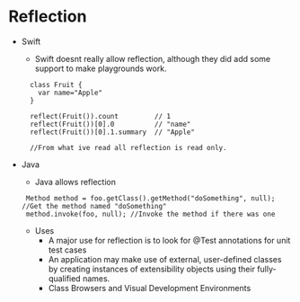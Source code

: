 # Reflection
* Swift
  * Swift doesnt really allow reflection, although they did add some support to make playgrounds work. 
  ```
    class Fruit {
      var name="Apple"
    }

    reflect(Fruit()).count         // 1
    reflect(Fruit())[0].0          // "name"
    reflect(Fruit())[0].1.summary  // "Apple"
    
    //From what ive read all reflection is read only.
  ```

* Java
  * Java allows reflection
   ```
    Method method = foo.getClass().getMethod("doSomething", null); //Get the method named "doSomething"
    method.invoke(foo, null); //Invoke the method if there was one
   ```
   * Uses
     * A major use for reflection is to look for @Test annotations for unit test cases
     * An application may make use of external, user-defined classes by creating instances of extensibility objects using their fully-qualified names.
     * Class Browsers and Visual Development Environments
